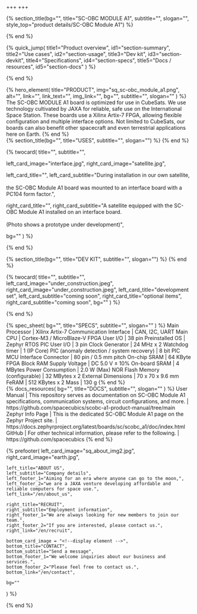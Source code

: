 +++
+++

{% section_title(bg="", title="SC-OBC MODULE A1", subtitle="", slogan="", style_top="product details/SC-OBC Module A1") %}
<!--display element -->
{% end %}

{% quick_jump(
  title1="Product overview", id1="section-summary",
  title2="Use cases", id2="section-usage",
  title3="Dev kit", id3="section-devkit",
  title4="Specifications", id4="section-specs",
  title5="Docs / resources", id5="section-docs"
) %}
<!--display element -->
{% end %}

<section id="section-summary">
  {% hero_element(
    title="PRODUCT",
    img="sq_sc-obc_module_a1.png",
    alt="",
    link="",
    link_text="",
    img_link="",
    bg="",
    subtitle="",
    slogan=""
  ) %}
  The SC-OBC MODULE A1 board is optimized for use in CubeSats. We use technology cultivated by JAXA for reliable, safe use on the International Space Station. These boards use a Xilinx Artix-7 FPGA, allowing flexible configuration and multiple interface options. Not limited to CubeSats, our boards can also benefit other spacecraft and even terrestrial applications here on Earth.
{% end %}

<section id="section-usage">
  {% section_title(bg="", title="USES", subtitle="", slogan="") %}
  <!--display element -->
  {% end %}
</section>

{% twocard(
  title="",
  subtitle="",
  
  left_card_image="interface.jpg",
  right_card_image="satellite.jpg",
  
  left_card_title="",
  left_card_subtitle="During installation in our own satellite, <br> <br> the SC-OBC Module A1 board was mounted to an interface board with a PC104 form factor.",
  
  right_card_title="",
  right_card_subtitle="A satellite equipped with the SC-OBC Module A1 installed on an interface board. <br> <br> (Photo shows a prototype under development)",
  
  bg=""
) %}
<!--display element -->
{% end %}

<section id="section-devkit">
  {% section_title(bg="", title="DEV KIT", subtitle="", slogan="") %}
  <!--display element -->
  {% end %}
</section>

{% twocard(
  title="",
  subtitle="",
  left_card_image="under_construction.jpeg",
  right_card_image="under_construction.jpeg",
  left_card_title="development set",
  left_card_subtitle="coming soon",
  right_card_title="optional items",
  right_card_subtitle="coming soon",
  bg=""
) %}
<!--display element -->
{% end %}

<section id="section-specs">
  {% spec_sheet(
    bg="",
    title="SPECS",
    subtitle="",
    slogan=""
  ) %}
  Main Processor | Xilinx Artix-7
  Communication Interface | CAN, I2C, UART
  Main CPU | Cortex-M3 / MicroBlaze-V
  FPGA User I/O | 38 pin
  Preinstalled OS | Zephyr RTOS
  PIC User I/O | 3 pin
  Clock Generator | 24 MHz x 2
  Watchdog timer | 1 (IP Core)
  PIC (anomaly detection / system recovery) | 8 bit PIC MCU
  Interface Connector | 80 pin / 0.5 mm pitch
  On-chip SRAM | 64 KByte FPGA Block RAM
  Supply Voltage | DC 5.0 V ± 10%
  On-board SRAM | 4 MBytes
  Power Consumption | 2.0 W (Max)
  NOR Flash Memory (configurable) | 32 MBytes x 2
  External Dimensions | 70 x 70 x 9.6 mm
  FeRAM | 512 KBytes x 2
  Mass | 130 g
  {% end %}
</section>

<section id="section-docs">
  {% docs_resources(
    bg="",
    title="DOCS",
    subtitle="",
    slogan=""
  ) %}
  User Manual | This repository serves as documentation on SC-OBC Module A1 specifications, communication systems, circuit configurations, and more. | https://github.com/spacecubics/scobc-a1-product-manual/tree/main
  Zephyr Info Page | This is the dedicated SC-OBC Module A1 page on the Zephyr Project site. | https://docs.zephyrproject.org/latest/boards/sc/scobc_a1/doc/index.html
  GitHub | For other technical information, please refer to the following. | https://github.com/spacecubics
  {% end %}

  {% prefooter(
    left_card_image="sq_about_img2.jpg", 
    right_card_image="earth.jpg",

    left_title="ABOUT US",
    left_subtitle="Company details",
    left_footer_1="Aiming for an era where anyone can go to the moon,",
    left_footer_2="we are a JAXA venture developing affordable and reliable computers for space use.",
    left_link="/en/about_us",

    right_title="RECRUIT",
    right_subtitle="Employment information",
    right_footer_1="We are always looking for new members to join our team.",
    right_footer_2="If you are interested, please contact us.",
    right_link="/en/recruit",

    bottom_card_image = "<!--display element -->",
    bottom_title="CONTACT",
    bottom_subtitle="Send a message",
    bottom_footer_1="We welcome inquiries about our business and services.",
    bottom_footer_2="Please feel free to contact us.",
    bottom_link="/en/contact",

    bg=""
  ) %}
  <!--display element -->
  {% end %}
</section>

